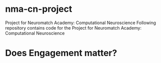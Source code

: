 # nma-cn-project
Project for Neuromatch Academy: Computational Neuroscience
Following repository contains code for the Project for Neuromatch Academy: Computational Neuroscience

# Does Engagement matter?
